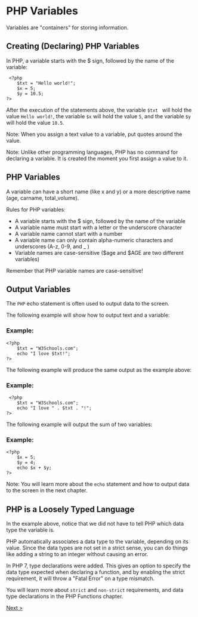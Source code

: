 # PHP Variables

Variables are "containers" for storing information.

## Creating (Declaring) PHP Variables
In PHP, a variable starts with the $ sign, followed by the name of the variable:

```
 <?php
    $txt = "Hello world!";
    $x = 5;
    $y = 10.5;
?> 
```
After the execution of the statements above, the variable ```$txt ``` will hold the value ```Hello world!```, the variable ```$x``` will hold the value ```5```, and the variable ```$y``` will hold the value ```10.5```.

Note: When you assign a text value to a variable, put quotes around the value.

Note: Unlike other programming languages, PHP has no command for declaring a variable. It is created the moment you first assign a value to it.


## PHP Variables

A variable can have a short name (like x and y) or a more descriptive name (age, carname, total_volume).

Rules for PHP variables:

- A variable starts with the $ sign, followed by the name of the variable
- A variable name must start with a letter or the underscore character
- A variable name cannot start with a number
- A variable name can only contain alpha-numeric characters and underscores (A-z, 0-9, and _ )
- Variable names are case-sensitive ($age and $AGE are two different variables)


Remember that PHP variable names are case-sensitive!


## Output Variables

The ```PHP``` echo statement is often used to output data to the screen.

The following example will show how to output text and a variable:

### Example:
```
<?php
    $txt = "W3Schools.com";
    echo "I love $txt!";
?> 
```

The following example will produce the same output as the example above:

### Example:
```
 <?php
    $txt = "W3Schools.com";
    echo "I love " . $txt . "!";
?> 
```
The following example will output the sum of two variables:

### Example:
```
<?php
    $x = 5;
    $y = 4;
    echo $x + $y;
?> 
```

Note: You will learn more about the ```echo``` statement and how to output data to the screen in the next chapter.

## PHP is a Loosely Typed Language

In the example above, notice that we did not have to tell PHP which data type the variable is.

PHP automatically associates a data type to the variable, depending on its value. Since the data types are not set in a strict sense, you can do things like adding a string to an integer without causing an error.

In PHP 7, type declarations were added. This gives an option to specify the data type expected when declaring a function, and by enabling the strict requirement, it will throw a "Fatal Error" on a type mismatch.

You will learn more about ```strict``` and ```non-strict``` requirements, and data type declarations in the PHP Functions chapter.

[Next >](../5.%20Echo%20-%20Print/README.md)